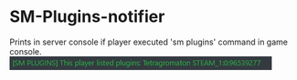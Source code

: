# SM-Plugins-notifier
Prints in server console if player executed 'sm plugins' command in game console.
<img src="./2git.png"></img>
